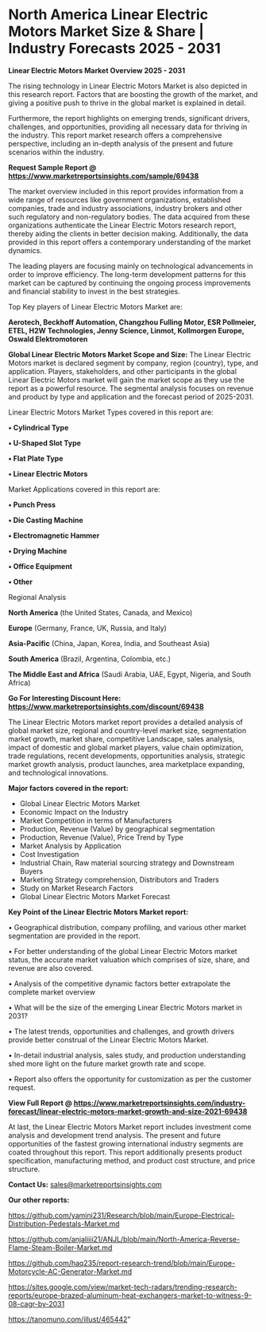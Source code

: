 # North America Linear Electric Motors Market Size & Share | Industry Forecasts 2025 - 2031

<Strong> Linear Electric Motors Market Overview 2025 - 2031</strong>

The rising technology in Linear Electric Motors Market is also depicted in this research report. Factors that are boosting the growth of the market, and giving a positive push to thrive in the global market is explained in detail.

Furthermore, the report highlights on emerging trends, significant drivers, challenges, and opportunities, providing all necessary data for thriving in the industry. This report market research offers a comprehensive perspective, including an in-depth analysis of the present and future scenarios within the industry.

<strong>Request Sample Report @ <a href=https://www.marketreportsinsights.com/sample/69438>https://www.marketreportsinsights.com/sample/69438</a></strong>

The market overview included in this report provides information from a wide range of resources like government organizations, established companies, trade and industry associations, industry brokers and other such regulatory and non-regulatory bodies. The data acquired from these organizations authenticate the Linear Electric Motors research report, thereby aiding the clients in better decision making. Additionally, the data provided in this report offers a contemporary understanding of the market dynamics.

The leading players are focusing mainly on technological advancements in order to improve efficiency. The long-term development patterns for this market can be captured by continuing the ongoing process improvements and financial stability to invest in the best strategies.

Top Key players of Linear Electric Motors Market are:

<strong>Aerotech, Beckhoff Automation, Changzhou Fulling Motor, ESR Pollmeier, ETEL, H2W Technologies, Jenny Science, Linmot, Kollmorgen Europe, Oswald Elektromotoren</strong>

<strong><b>Global Linear Electric Motors Market Scope and Size:</b></strong>
The Linear Electric Motors market is declared segment by company, region (country), type, and application. Players, stakeholders, and other participants in the global Linear Electric Motors market will gain the market scope as they use the report as a powerful resource. The segmental analysis focuses on revenue and product by type and application and the forecast period of 2025-2031.

Linear Electric Motors Market Types covered in this report are:

<strong>• Cylindrical Type

• U-Shaped Slot Type

• Flat Plate Type

• Linear Electric Motors</strong>

Market Applications covered in this report are:

<strong>• Punch Press

• Die Casting Machine

• Electromagnetic Hammer

• Drying Machine

• Office Equipment

• Other</strong> 

Regional Analysis

<strong>North America</strong> (the United States, Canada, and Mexico)

<strong>Europe</strong> (Germany, France, UK, Russia, and Italy)

<strong>Asia-Pacific</strong> (China, Japan, Korea, India, and Southeast Asia)

<strong>South America</strong> (Brazil, Argentina, Colombia, etc.)

<strong>The Middle East and Africa</strong> (Saudi Arabia, UAE, Egypt, Nigeria, and South Africa)

<strong>Go For Interesting Discount Here: <a href=https://www.marketreportsinsights.com/discount/69438>https://www.marketreportsinsights.com/discount/69438</a></strong>

The Linear Electric Motors market report provides a detailed analysis of global market size, regional and country-level market size, segmentation market growth, market share, competitive Landscape, sales analysis, impact of domestic and global market players, value chain optimization, trade regulations, recent developments, opportunities analysis, strategic market growth analysis, product launches, area marketplace expanding, and technological innovations.

<strong><b>Major factors covered in the report:</b></strong>
<ul>
  <li>Global Linear Electric Motors Market </li>
  <li>Economic Impact on the Industry</li>
  <li>Market Competition in terms of Manufacturers</li>
  <li>Production, Revenue (Value) by geographical segmentation</li>
  <li>Production, Revenue (Value), Price Trend by Type</li>
  <li>Market Analysis by Application</li>
  <li>Cost Investigation</li>
  <li>Industrial Chain, Raw material sourcing strategy and Downstream Buyers</li>
  <li>Marketing Strategy comprehension, Distributors and Traders</li>
  <li>Study on Market Research Factors</li>
  <li>Global Linear Electric Motors Market Forecast</li>
</ul>

<strong><b>Key Point of the Linear Electric Motors Market report:</b></strong>

• Geographical distribution, company profiling, and various other market segmentation are provided in the report.

• For better understanding of the global Linear Electric Motors market status, the accurate market valuation which comprises of size, share, and revenue are also covered.

• Analysis of the competitive dynamic factors better extrapolate the complete market overview

• What will be the size of the emerging Linear Electric Motors market in 2031?

• The latest trends, opportunities and challenges, and growth drivers provide better construal of the Linear Electric Motors Market.

• In-detail industrial analysis, sales study, and production understanding shed more light on the future market growth rate and scope.

• Report also offers the opportunity for customization as per the customer request.

<strong><b>View Full Report @ <a href=https://www.marketreportsinsights.com/industry-forecast/linear-electric-motors-market-growth-and-size-2021-69438>https://www.marketreportsinsights.com/industry-forecast/linear-electric-motors-market-growth-and-size-2021-69438</a></b></strong>


At last, the Linear Electric Motors Market report includes investment come analysis and development trend analysis. The present and future opportunities of the fastest growing international industry segments are coated throughout this report. This report additionally presents product specification, manufacturing method, and product cost structure, and price structure.

<strong>Contact Us:</strong>
sales@marketreportsinsights.com

<strong>Our other reports:</strong>

<a href=https://github.com/yamini231/Research/blob/main/Europe-Electrical-Distribution-Pedestals-Market.md>https://github.com/yamini231/Research/blob/main/Europe-Electrical-Distribution-Pedestals-Market.md</a>

<a href=https://github.com/anjaliiii21/ANJL/blob/main/North-America-Reverse-Flame-Steam-Boiler-Market.md>https://github.com/anjaliiii21/ANJL/blob/main/North-America-Reverse-Flame-Steam-Boiler-Market.md</a>

<a href=https://github.com/haq235/report-research-trend/blob/main/Europe-Motorcycle-AC-Generator-Market.md>https://github.com/haq235/report-research-trend/blob/main/Europe-Motorcycle-AC-Generator-Market.md</a>

<a href=https://sites.google.com/view/market-tech-radars/trending-research-reports/europe-brazed-aluminum-heat-exchangers-market-to-witness-9-08-cagr-by-2031>https://sites.google.com/view/market-tech-radars/trending-research-reports/europe-brazed-aluminum-heat-exchangers-market-to-witness-9-08-cagr-by-2031</a>

<a href=https://tanomuno.com/illust/465442>https://tanomuno.com/illust/465442</a>"
